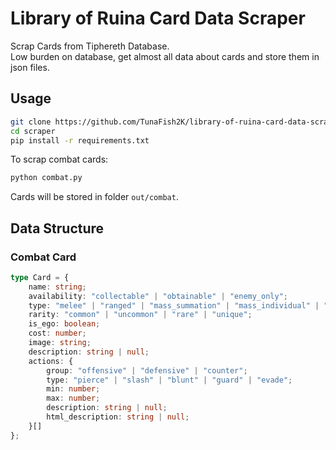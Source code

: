 # Library of Ruina Card Data Scraper
Scrap Cards from Tiphereth Database.  
Low burden on database, get almost all data about cards and store them in json files.
## Usage
```bash
git clone https://github.com/TunaFish2K/library-of-ruina-card-data-scraper scraper
cd scraper
pip install -r requirements.txt
```
To scrap combat cards:
```bash
python combat.py
```
Cards will be stored in folder `out/combat`.
## Data Structure
### Combat Card
```typescript
type Card = {
    name: string;
    availability: "collectable" | "obtainable" | "enemy_only";
    type: "melee" | "ranged" | "mass_summation" | "mass_individual" | "immediate";
    rarity: "common" | "uncommon" | "rare" | "unique";
    is_ego: boolean;
    cost: number;
    image: string;
    description: string | null;
    actions: {
        group: "offensive" | "defensive" | "counter";
        type: "pierce" | "slash" | "blunt" | "guard" | "evade";
        min: number;
        max: number;
        description: string | null;
        html_description: string | null;
    }[]
};
```